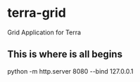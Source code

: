 # terra-grid
Grid Application for Terra

## This is where is all begins

python -m http.server 8080 --bind 127.0.0.1
